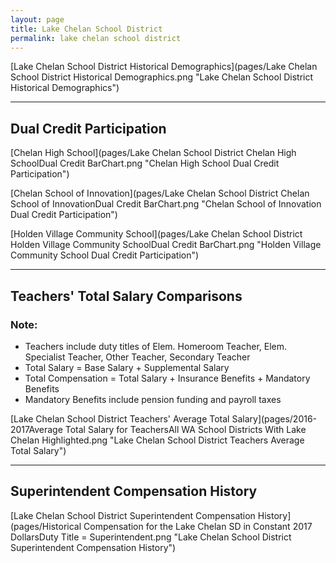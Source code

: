 ```yaml
---
layout: page
title: Lake Chelan School District
permalink: lake chelan school district
---
```



[Lake Chelan School District Historical Demographics](pages/Lake Chelan School District Historical Demographics.png "Lake Chelan School District Historical Demographics")

___

## Dual Credit Participation

[Chelan High School](pages/Lake Chelan School District Chelan High SchoolDual Credit BarChart.png "Chelan High School Dual Credit Participation")

[Chelan School of Innovation](pages/Lake Chelan School District Chelan School of InnovationDual Credit BarChart.png "Chelan School of Innovation Dual Credit Participation")

[Holden Village Community School](pages/Lake Chelan School District Holden Village Community SchoolDual Credit BarChart.png "Holden Village Community School Dual Credit Participation")


___

## Teachers' Total Salary Comparisons
### Note:
- Teachers include duty titles of Elem. Homeroom Teacher, Elem. Specialist Teacher, Other Teacher, Secondary Teacher
- Total Salary = Base Salary + Supplemental Salary
- Total Compensation = Total Salary + Insurance Benefits + Mandatory Benefits
- Mandatory Benefits include pension funding and payroll taxes

[Lake Chelan School District Teachers' Average Total Salary](pages/2016-2017Average Total Salary for TeachersAll WA School Districts With Lake Chelan Highlighted.png "Lake Chelan School District Teachers Average Total Salary")


___

## Superintendent Compensation History

[Lake Chelan School District Superintendent Compensation History](pages/Historical Compensation for the Lake Chelan SD in Constant 2017 DollarsDuty Title = Superintendent.png "Lake Chelan School District Superintendent Compensation History")

